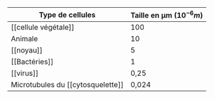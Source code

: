 | Type de cellules                  | Taille en μm ($10^{-6}m$) |
| --------------------------------- | ------------------------- |
| [[cellule végétale]]              | 100                       |
| Animale                           | 10                        |
| [[noyau]]                         | 5                         |
| [[Bactéries]]                     | 1                         |
| [[virus]]                         | 0,25                      |
| Microtubules du [[cytosquelette]] | 0,024                     |


